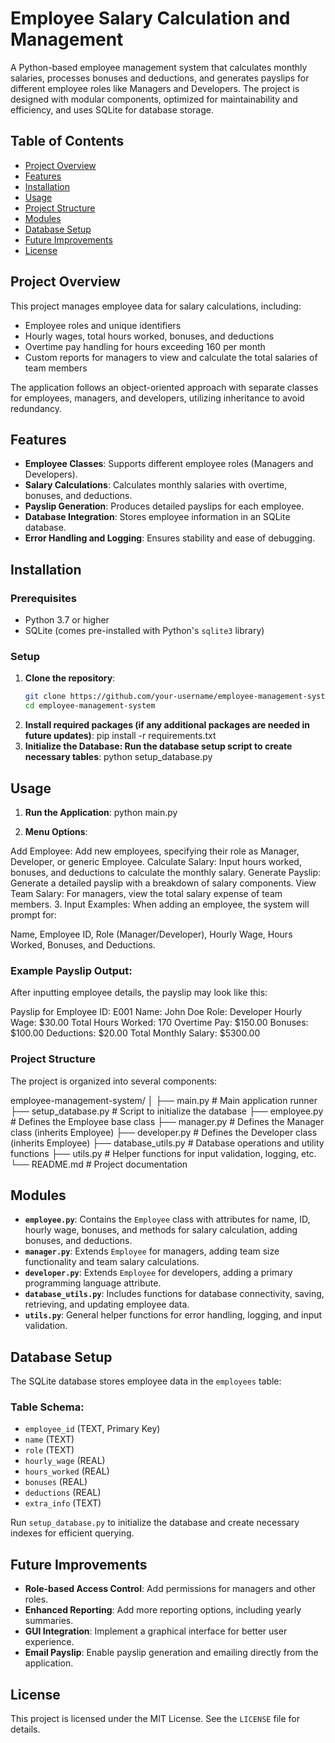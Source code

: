 # Employee Salary Calculation and Management

A Python-based employee management system that calculates monthly salaries, processes bonuses and deductions, and generates payslips for different employee roles like Managers and Developers. The project is designed with modular components, optimized for maintainability and efficiency, and uses SQLite for database storage.

## Table of Contents
- [Project Overview](#project-overview)
- [Features](#features)
- [Installation](#installation)
- [Usage](#usage)
- [Project Structure](#project-structure)
- [Modules](#modules)
- [Database Setup](#database-setup)
- [Future Improvements](#future-improvements)
- [License](#license)

## Project Overview
This project manages employee data for salary calculations, including:
- Employee roles and unique identifiers
- Hourly wages, total hours worked, bonuses, and deductions
- Overtime pay handling for hours exceeding 160 per month
- Custom reports for managers to view and calculate the total salaries of team members

The application follows an object-oriented approach with separate classes for employees, managers, and developers, utilizing inheritance to avoid redundancy.

## Features
- **Employee Classes**: Supports different employee roles (Managers and Developers).
- **Salary Calculations**: Calculates monthly salaries with overtime, bonuses, and deductions.
- **Payslip Generation**: Produces detailed payslips for each employee.
- **Database Integration**: Stores employee information in an SQLite database.
- **Error Handling and Logging**: Ensures stability and ease of debugging.

## Installation

### Prerequisites
- Python 3.7 or higher
- SQLite (comes pre-installed with Python's `sqlite3` library)

### Setup
1. **Clone the repository**:
   ```bash
   git clone https://github.com/your-username/employee-management-system.git
   cd employee-management-system
2. **Install required packages (if any additional packages are needed in future updates)**:
   pip install -r requirements.txt
3. **Initialize the Database: Run the database setup script to create necessary tables**:
   python setup_database.py
## Usage
1. **Run the Application**:
python main.py

3. **Menu Options**:

Add Employee: Add new employees, specifying their role as Manager, Developer, or generic Employee.
Calculate Salary: Input hours worked, bonuses, and deductions to calculate the monthly salary.
Generate Payslip: Generate a detailed payslip with a breakdown of salary components.
View Team Salary: For managers, view the total salary expense of team members.
3. Input Examples: When adding an employee, the system will prompt for:

Name, Employee ID, Role (Manager/Developer), Hourly Wage, Hours Worked, Bonuses, and Deductions.

### Example Payslip Output:
After inputting employee details, the payslip may look like this:

Payslip for Employee ID: E001
Name: John Doe
Role: Developer
Hourly Wage: $30.00
Total Hours Worked: 170
Overtime Pay: $150.00
Bonuses: $100.00
Deductions: $20.00
Total Monthly Salary: $5300.00

### Project Structure
The project is organized into several components:

employee-management-system/
│
├── main.py                 # Main application runner
├── setup_database.py       # Script to initialize the database
├── employee.py             # Defines the Employee base class
├── manager.py              # Defines the Manager class (inherits Employee)
├── developer.py            # Defines the Developer class (inherits Employee)
├── database_utils.py       # Database operations and utility functions
├── utils.py                # Helper functions for input validation, logging, etc.
└── README.md               # Project documentation

## Modules

- **`employee.py`**: Contains the `Employee` class with attributes for name, ID, hourly wage, bonuses, and methods for salary calculation, adding bonuses, and deductions.
- **`manager.py`**: Extends `Employee` for managers, adding team size functionality and team salary calculations.
- **`developer.py`**: Extends `Employee` for developers, adding a primary programming language attribute.
- **`database_utils.py`**: Includes functions for database connectivity, saving, retrieving, and updating employee data.
- **`utils.py`**: General helper functions for error handling, logging, and input validation.

## Database Setup

The SQLite database stores employee data in the `employees` table:

### Table Schema:
- `employee_id` (TEXT, Primary Key)
- `name` (TEXT)
- `role` (TEXT)
- `hourly_wage` (REAL)
- `hours_worked` (REAL)
- `bonuses` (REAL)
- `deductions` (REAL)
- `extra_info` (TEXT)

Run `setup_database.py` to initialize the database and create necessary indexes for efficient querying.

## Future Improvements
- **Role-based Access Control**: Add permissions for managers and other roles.
- **Enhanced Reporting**: Add more reporting options, including yearly summaries.
- **GUI Integration**: Implement a graphical interface for better user experience.
- **Email Payslip**: Enable payslip generation and emailing directly from the application.

## License
This project is licensed under the MIT License. See the `LICENSE` file for details.






